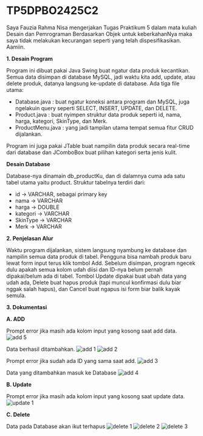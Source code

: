 # TP5DPBO2425C2
Saya Fauzia Rahma Nisa mengerjakan Tugas Praktikum 5 dalam mata kuliah Desain dan Pemrograman Berdasarkan Objek untuk keberkahanNya maka saya tidak melakukan kecurangan seperti yang telah dispesifikasikan. Aamiin.

**1. Desain Program**

   Program ini dibuat pakai Java Swing buat ngatur data produk kecantikan. Semua data disimpan di database MySQL, jadi waktu kita add, update, atau delete produk, datanya langsung ke-update di database. Ada tiga file utama: 
   - Database.java : buat ngatur koneksi antara program dan MySQL, juga ngelakuin query seperti SELECT, INSERT, UPDATE, dan DELETE.
   - Product.java : buat nyimpen struktur data produk seperti id, nama, harga, kategori, SkinType, dan Merk.
   - ProductMenu.java : yang jadi tampilan utama tempat semua fitur CRUD dijalankan.

Program ini juga pakai JTable buat nampilin data produk secara real-time dari database dan JComboBox buat pilihan kategori serta jenis kulit.

**Desain Database**

   Database-nya dinamain db_productKu, dan di dalamnya cuma ada satu tabel utama yaitu product.
Struktur tabelnya terdiri dari:

- id → VARCHAR, sebagai primary key
- nama → VARCHAR
- harga → DOUBLE
- kategori → VARCHAR
- SkinType → VARCHAR
- Merk → VARCHAR

**2. Penjelasan Alur**

   Waktu program dijalankan, sistem langsung nyambung ke database dan nampilin semua data produk di tabel. Pengguna bisa nambah produk baru lewat form input terus klik tombol Add. Sebelum disimpan, program ngecek dulu apakah semua kolom udah diisi dan ID-nya belum pernah dipakai/belum ada di tabel. Tombol Update dipakai buat ubah data yang udah ada, Delete buat hapus produk (tapi muncul konfirmasi dulu biar nggak salah hapus), dan Cancel buat ngapus isi form biar balik kayak semula.

**3. Dokumentasi**
   
   **A. ADD**
   
   Prompt error jika masih ada kolom input yang kosong saat add data.
   ![add 5](Dokumentasi/add5.png)

   Data berhasil ditambahkan.
   ![add 1](Dokumentasi/add1.png)
   ![add 2](Dokumentasi/add2.png)

   Prompt error jika sudah ada ID yang sama saat add.
   ![add 3](Dokumentasi/add3.png)

   Data yang ditambahkan masuk ke Database
   ![add 4](Dokumentasi/add4.png)
   

   **B. Update**
   
   Prompt error jika masih ada kolom input yang kosong saat update data.
   ![update 1](Dokumentasi/update1.png)

   
   **C. Delete**
   
   Data pada Database akan ikut terhapus
   ![delete 1](Dokumentasi/delete1.png)
   ![delete 2](Dokumentasi/delete2.png)
   ![delete 3](Dokumentasi/delete3.png)
